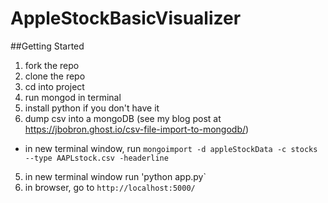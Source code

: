 # AppleStockBasicVisualizer

##Getting Started
1. fork the repo
2. clone the repo
3. cd into project
4. run mongod in terminal
5. install python if you don't have it
5. dump csv into a mongoDB (see my blog post at https://jbobron.ghost.io/csv-file-import-to-mongodb/)
  - in new terminal window, run `mongoimport -d appleStockData -c stocks --type AAPLstock.csv -headerline`
5. in new terminal window run 'python app.py`
6. in browser, go to `http://localhost:5000/`

